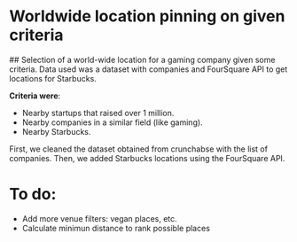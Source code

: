 
# Worldwide location pinning on given criteria 

## Selection of a world-wide location for a gaming company given some criteria. Data used was a dataset with companies and FourSquare API to get locations for Starbucks. 
 
**Criteria were**:

- Nearby startups that raised over 1 million.
- Nearby companies in a similar field (like gaming).
- Nearby Starbucks.

First, we cleaned the dataset obtained from crunchabse with the list of companies. Then, we added Starbucks locations using the FourSquare API.

# To do:

- Add more venue filters: vegan places, etc.
- Calculate minimun distance to rank possible places

